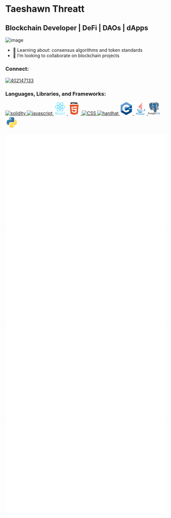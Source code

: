 # Taeshawn Threatt
## Blockchain Developer | DeFi | DAOs | dApps
![image](https://www.lovethispic.com/uploaded_images/182523-Futuristic-Space.gif)

- 🌱 Learning about: consensus algorithms and token standards
- 👯 I’m looking to collaborate on blockchain projects

<h3 align="left">Connect:</h3>
<p align="left">
<a href="https://linkedin.com/in/taeshawn-threatt-402147133/" target="blank"><img align="center" src="https://raw.githubusercontent.com/rahuldkjain/github-profile-readme-generator/master/src/images/icons/Social/linked-in-alt.svg" alt="402147133" height="30" width="40" /></a>
</p>

<h3 align="left">Languages, Libraries, and Frameworks:</h3>
<p align="left"> <a href="https://soliditylang.org/" target="_blank" rel="noreferrer"> <img src="https://seeklogo.com/images/S/solidity-logo-D29CC3EB00-seeklogo.com.png?v=637807957510000000" alt="solidity" width="40" height="40"/> </a>
<a href="https://www.javascript.com/" target="_blank" rel="noreferrer"> <img src="https://seeklogo.com/images/J/javascript-js-logo-2949701702-seeklogo.com.png" alt="javascript" width="40" height="40"/> </a>
<a href="https://reactjs.org/" target="_blank" rel="noreferrer"> <img src="https://raw.githubusercontent.com/devicons/devicon/master/icons/react/react-original-wordmark.svg" alt="react" width="40" height="40"/> </a>
<a href="https://www.w3.org/html/" target="_blank" rel="noreferrer"> <img src="https://raw.githubusercontent.com/devicons/devicon/master/icons/html5/html5-original-wordmark.svg" alt="html5" width="40" height="40"/> </a>
<a href="https://www.w3schools.com/Css/" target="_blank" rel="noreferrer"> <img src="https://seeklogo.com/images/C/css3-logo-8724075274-seeklogo.com.png" alt="CSS" width="40" height="40"/> </a>
<a href="https://hardhat.org" target="_blank" rel="noreferrer"> <img src="https://user-images.githubusercontent.com/110959584/190958349-e49e9cdc-1c16-496f-b8b0-6e2acf3adf6d.png" alt="hardhat" width="40" height="40"/> </a>
<a href="https://www.w3schools.com/cpp/" target="_blank" rel="noreferrer"> <img src="https://raw.githubusercontent.com/devicons/devicon/master/icons/cplusplus/cplusplus-original.svg" alt="cplusplus" width="40" height="40"/> </a>
<a href="https://www.java.com" target="_blank" rel="noreferrer"> <img src="https://raw.githubusercontent.com/devicons/devicon/master/icons/java/java-original.svg" alt="java" width="40" height="40"/> </a>
<a href="https://www.postgresql.org" target="_blank" rel="noreferrer"> <img src="https://raw.githubusercontent.com/devicons/devicon/master/icons/postgresql/postgresql-original-wordmark.svg" alt="postgresql" width="40" height="40"/> </a>
<a href="https://www.python.org" target="_blank" rel="noreferrer"> <img src="https://raw.githubusercontent.com/devicons/devicon/master/icons/python/python-original.svg" alt="python" width="40" height="40"/> </a> </p>

<!--
![Taeshawn Threatt's GitHub Stats](https://github-readme-stats.vercel.app/api?username=xp-tekurai99&theme=dark&show_icons=true)

[![Top Langs](https://github-readme-stats.vercel.app/api/top-langs/?username=xp-tekurai99&layout=true&theme=dark)](https://github.com/XP-Tekurai99/github-readme-stats)
-->

![](https://raw.githubusercontent.com/XP-Tekurai99/Stats/master/generated/overview.svg#gh-dark-mode-only)
![](https://raw.githubusercontent.com/XP-Tekurai99/Stats/master/generated/overview.svg#gh-white-mode-only)
![](https://raw.githubusercontent.com/XP-Tekurai99/Stats/master/generated/languages.svg#gh-dark-mode-only)
![](https://raw.githubusercontent.com/XP-Tekurai99/Stats/master/generated/languages.svg#gh-white-mode-only)

